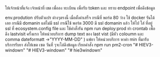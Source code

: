 ให้เจ้าหน้าที่แจ้ง เจ้าหน้าที่ เขต เพื่อลง ทะเบียน เพื่อรับ token และ ทราบ endpoint เพื่อดึงข้อมูล

env.prodution ปรับตัวแปร ต่างๆตรงนี้ 
เมื่อตั้งค่าเสร็จ
กรณีที่ พอร์ต 80 ว่าง ใช้ docker รันได้เลย กรณีมี domanin แต่ไม่มี ssl
กรณีใช้ พอร์ต 3000 มี ssl domanin แล้ว ให้ไป ใส่ ที่อยู่ ssl ที่ ecosystem.config file และ ใช้คำสั่งรัน npm run deploy:prod
ทำ crontab เพื่อดึง lastvisit  ครั้งแรก ให้หน่วยบริการ dump text ของ last vist  (มีหัว coloumn และ comma dateformatt ->"YYYY-MM-DD" ) 
แพ้ยา ให้หน่วยบริการ หาค่า min ที่มารับบริการรับยา ส่งให้เขต เซต วันที่ ๆจะไล่ดึงข้อมูล
เรียกคำสั่ง npm run pm2-cron
"# HIEV3-windown" 
"# HIEV3-windown" 
"# hie3windown" 
